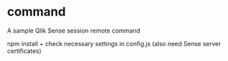 # command
A sample Qlik Sense session remote command 

npm install + check necessary settings in config.js (also need Sense server certificates)
